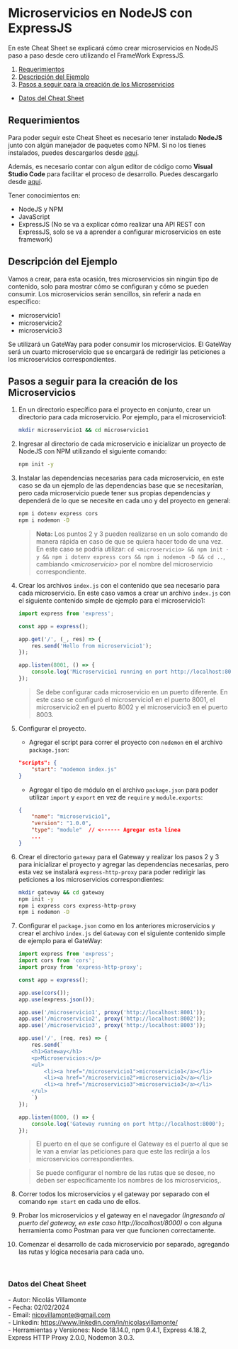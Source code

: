 # Microservicios en NodeJS con ExpressJS

En este Cheat Sheet se explicará cómo crear microservicios en NodeJS paso a paso desde cero utilizando el FrameWork ExpressJS.

1. [Requerimientos](#requerimientos)
2. [Descripción del Ejemplo](#descripción-del-ejemplo)
3. [Pasos a seguir para la creación de los Microservicios](#pasos-a-seguir-para-la-creación-de-los-microservicios)

- [Datos del Cheat Sheet](#datos-del-cheat-sheet)

## Requerimientos

Para poder seguir este Cheat Sheet es necesario tener instalado **NodeJS** junto con algún manejador de paquetes como NPM. Si no los tienes instalados, puedes descargarlos desde [aquí](https://nodejs.org/en).

Además, es necesario contar con algun editor de código como **Visual Studio Code** para facilitar el proceso de desarrollo. Puedes descargarlo desde [aquí](https://code.visualstudio.com/).

Tener conocimientos en:

- NodeJS y NPM
- JavaScript
- ExpressJS (No se va a explicar cómo realizar una API REST con ExpressJS, solo se va a aprender a configurar microservicios en este framework)

## Descripción del Ejemplo

Vamos a crear, para esta ocasión, tres microservicios sin ningún tipo de contenido, solo para mostrar cómo se configuran y cómo se pueden consumir. Los microservicios serán sencillos, sin referir a nada en específico:

- microservicio1
- microservicio2
- microservicio3

Se utilizará un GateWay para poder consumir los microservicios. El GateWay será un cuarto microservicio que se encargará de redirigir las peticiones a los microservicios correspondientes.

## Pasos a seguir para la creación de los Microservicios

1. En un directorio específico para el proyecto en conjunto, crear un directorio para cada microservicio. Por ejemplo, para el microservicio1:

    ```bash
    mkdir microservicio1 && cd microservicio1
    ```

2. Ingresar al directorio de cada microservicio e inicializar un proyecto de NodeJS con NPM utilizando el siguiente comando:

    ```bash
    npm init -y
    ```

3. Instalar las dependencias necesarias para cada microservicio, en este caso se da un ejemplo de las dependencias base que se necesitarían, pero cada microservicio puede tener sus propias dependencias y dependerá de lo que se necesite en cada uno y del proyecto en general:

    ```bash
    npm i dotenv express cors
    npm i nodemon -D
    ```

    > **Nota:** Los puntos 2 y 3 pueden realizarse en un solo comando de manera rápida en caso de que se quiera hacer todo de una vez. En este caso se podría utilizar: `cd <microservicio> && npm init -y && npm i dotenv express cors && npm i nodemon -D && cd ..`, cambiando _\<microservicio\>_ por el nombre del microservicio correspondiente.

4. Crear los archivos `index.js` con el contenido que sea necesario para cada microservicio. En este caso vamos a crear un archivo `index.js` con el siguiente contenido simple de ejemplo para el microservicio1:

    ```javascript
    import express from 'express';

    const app = express();

    app.get('/', (_, res) => {
        res.send('Hello from microservicio1');
    });

    app.listen(8001, () => {
        console.log('Microservicio1 running on port http://localhost:8001');
    });
    ```

    > Se debe configurar cada microservicio en un puerto diferente. En este caso se configuró el microservicio1 en el puerto 8001, el microservicio2 en el puerto 8002 y el microservicio3 en el puerto 8003.

5. Configurar el proyecto. 
    - Agregar el script para correr el proyecto con `nodemon` en el archivo `package.json`:
    ```json
    "scripts": {
        "start": "nodemon index.js"
    }
    ```
    - Agregar el tipo de módulo en el archivo `package.json` para poder utilizar `import` y `export` en vez de `require` y `module.exports`:
    ```json
    {
        "name": "microservicio1",
        "version": "1.0.0",
        "type": "module"  // <------ Agregar esta línea
        ...
    }
    ```

6. Crear el directorio `gateway` para el Gateway y realizar los pasos 2 y 3 para inicializar el proyecto y agregar las dependencias necesarias, pero esta vez se instalará `express-http-proxy` para poder redirigir las peticiones a los microservicios correspondientes:

    ```bash
    mkdir gateway && cd gateway
    npm init -y
    npm i express cors express-http-proxy
    npm i nodemon -D
    ```

7. Configurar el `package.json` como en los anteriores microservicios y crear el archivo `index.js` del `Gateway` con el siguiente contenido simple de ejemplo para el GateWay:

    ```javascript
    import express from 'express';
    import cors from 'cors';
    import proxy from 'express-http-proxy';

    const app = express();

    app.use(cors());
    app.use(express.json());

    app.use('/microservicio1', proxy('http://localhost:8001'));
    app.use('/microservicio2', proxy('http://localhost:8002'));
    app.use('/microservicio3', proxy('http://localhost:8003'));

    app.use('/', (req, res) => {
        res.send(`
        <h1>Gateway</h1>
        <p>Microservicios:</p>
        <ul>
            <li><a href="/microservicio1">microservicio1</a></li>
            <li><a href="/microservicio2">microservicio2</a></li>
            <li><a href="/microservicio3">microservicio3</a></li>
        </ul>
        `)
    });

    app.listen(8000, () => {
        console.log('Gateway running on port http://localhost:8000');
    });
    ```

    > El puerto en el que se configure el Gateway es el puerto al que se le van a enviar las peticiones para que este las redirija a los microservicios correspondientes.

    > Se puede configurar el nombre de las rutas que se desee, no deben ser específicamente los nombres de los microservicios,.

8. Correr todos los microservicios y el gateway por separado con el comando `npm start` en cada uno de ellos.

9. Probar los microservicios y el gateway en el navegador _(Ingresando al puerto del gateway, en este caso http://localhost/8000)_ o con alguna herramienta como Postman para ver que funcionen correctamente.

10. Comenzar el desarrollo de cada microservicio por separado, agregando las rutas y lógica necesaria para cada uno.

<br>

### Datos del Cheat Sheet

\- Autor: Nicolás Villamonte <br>
\- Fecha: 02/02/2024 <br>
\- Email: nicovillamonte@gmail.com <br>
\- Linkedin: https://www.linkedin.com/in/nicolasvillamonte/ <br>
\- Herramientas y Versiones: Node 18.14.0, npm 9.4.1, Express 4.18.2, Express HTTP Proxy 2.0.0, Nodemon 3.0.3.